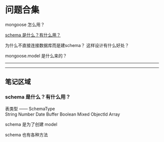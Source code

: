 # 问题合集
mongoose 怎么用？

[schema 是什么？有什么用？](#schema)  

为什么不直接连接数据库而是建schema？ 这样设计有什么好处？

mongoose.model 是什么来的？  

***
***
## 笔记区域

### <div id='schema'>schema 是什么？有什么用？</div>
表类型 —— SchemaType  
String  Number  Date  Buffer  Boolean  Mixed  ObjectId  Array  

schema 是为了创建 model

schema 也有各种方法

